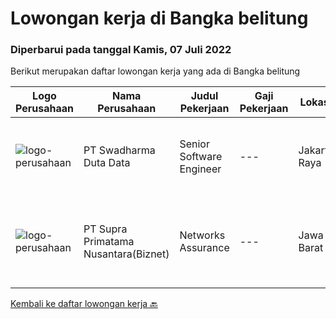 
  # Lowongan kerja di Bangka belitung

  ### Diperbarui pada tanggal Kamis, 07 Juli 2022

  Berikut merupakan daftar lowongan kerja yang ada di Bangka belitung

  |Logo Perusahaan | Nama Perusahaan | Judul Pekerjaan | Gaji Pekerjaan | Lokasi | Deskripsi | Tanggal diunggah | Pranala |
  | -------------- | --------------- | --------------- | --------- | --------- | -------------- | ------- | ----------- |
  |![logo-perusahaan](https://image-service-cdn.seek.com.au/e55e3708620a7ff5e7da329d1725ee01ed113417/ee4dce1061f3f616224767ad58cb2fc751b8d2dc)|PT Swadharma Duta Data|Senior Software Engineer|---|Jakarta Raya|1.    Minimal 2 Tahun pengalaman sebagai programmer2.    Memahami konsep pengembangan aplikasi3.    Memahami konsep Microservices...|Minggu, 03 Juli 2022|https://www.jobstreet.co.id/id/job/senior-software-engineer-3932205?token=0~300ffe12-6305-44a3-9cbe-3970102432d6&sectionRank=1&jobId=jobstreet-id-job-3932205|
|![logo-perusahaan](https://image-service-cdn.seek.com.au/1033d36f751f076cfdd637ed0acbcbf8508866ec/ee4dce1061f3f616224767ad58cb2fc751b8d2dc)|PT Supra Primatama Nusantara(Biznet)|Networks Assurance|---|Jawa Barat|Tanggung Jawab:  Melakukan Audit &amp; Commissioning jaringan Fiber Optic (FTTx GPON, and Metro Ethernet) Memastikan pembangunan jaringan fiber optik...|Rabu, 22 Juni 2022|https://www.jobstreet.co.id/id/job/networks-assurance-3928898?token=0~300ffe12-6305-44a3-9cbe-3970102432d6&sectionRank=2&jobId=jobstreet-id-job-3928898|


  [Kembali ke daftar lowongan kerja 🔙](../README.md#daftar-lowongan-kerja)
  